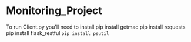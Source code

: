 ﻿# Monitoring_Project
To run Client.py you'll need to install
pip install getmac
pip install requests
pip install flask_restful
`pip install psutil`
